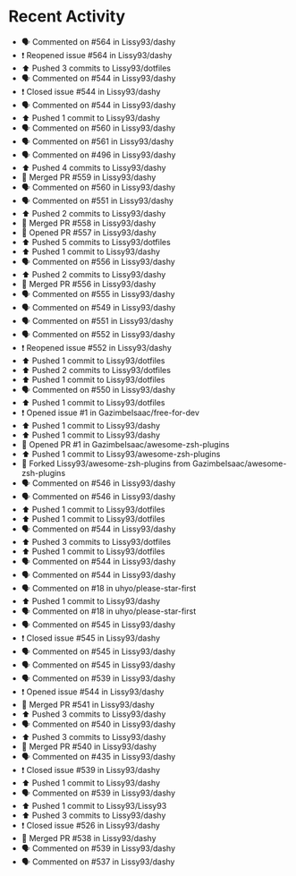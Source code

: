 # Recent Activity

* 🗣 Commented on #564 in Lissy93/dashy
* ❗️ Reopened issue #564 in Lissy93/dashy
* ⬆️ Pushed 3 commits to Lissy93/dotfiles
* 🗣 Commented on #544 in Lissy93/dashy
* ❗️ Closed issue #544 in Lissy93/dashy
* 🗣 Commented on #544 in Lissy93/dashy
* ⬆️ Pushed 1 commit to Lissy93/dashy
* 🗣 Commented on #560 in Lissy93/dashy
* 🗣 Commented on #561 in Lissy93/dashy
* 🗣 Commented on #496 in Lissy93/dashy
* ⬆️ Pushed 4 commits to Lissy93/dashy
* 🎉 Merged PR #559 in Lissy93/dashy
* 🗣 Commented on #560 in Lissy93/dashy
* 🗣 Commented on #551 in Lissy93/dashy
* ⬆️ Pushed 2 commits to Lissy93/dashy
* 🎉 Merged PR #558 in Lissy93/dashy
* 💪 Opened PR #557 in Lissy93/dashy
* ⬆️ Pushed 5 commits to Lissy93/dotfiles
* ⬆️ Pushed 1 commit to Lissy93/dashy
* 🗣 Commented on #556 in Lissy93/dashy
* ⬆️ Pushed 2 commits to Lissy93/dashy
* 🎉 Merged PR #556 in Lissy93/dashy
* 🗣 Commented on #555 in Lissy93/dashy
* 🗣 Commented on #549 in Lissy93/dashy
* 🗣 Commented on #551 in Lissy93/dashy
* 🗣 Commented on #552 in Lissy93/dashy
* ❗️ Reopened issue #552 in Lissy93/dashy
* ⬆️ Pushed 1 commit to Lissy93/dotfiles
* ⬆️ Pushed 2 commits to Lissy93/dotfiles
* ⬆️ Pushed 1 commit to Lissy93/dotfiles
* 🗣 Commented on #550 in Lissy93/dashy
* ⬆️ Pushed 1 commit to Lissy93/dotfiles
* ❗️ Opened issue #1 in GazimbeIsaac/free-for-dev
* ⬆️ Pushed 1 commit to Lissy93/dashy
* ⬆️ Pushed 1 commit to Lissy93/dashy
* 💪 Opened PR #1 in GazimbeIsaac/awesome-zsh-plugins
* ⬆️ Pushed 1 commit to Lissy93/awesome-zsh-plugins
* 🍴 Forked Lissy93/awesome-zsh-plugins from GazimbeIsaac/awesome-zsh-plugins
* 🗣 Commented on #546 in Lissy93/dashy
* 🗣 Commented on #546 in Lissy93/dashy
* ⬆️ Pushed 1 commit to Lissy93/dotfiles
* ⬆️ Pushed 1 commit to Lissy93/dotfiles
* 🗣 Commented on #544 in Lissy93/dashy
* ⬆️ Pushed 3 commits to Lissy93/dotfiles
* ⬆️ Pushed 1 commit to Lissy93/dotfiles
* 🗣 Commented on #544 in Lissy93/dashy
* 🗣 Commented on #544 in Lissy93/dashy
* 🗣 Commented on #18 in uhyo/please-star-first
* ⬆️ Pushed 1 commit to Lissy93/dashy
* 🗣 Commented on #18 in uhyo/please-star-first
* 🗣 Commented on #545 in Lissy93/dashy
* ❗️ Closed issue #545 in Lissy93/dashy
* 🗣 Commented on #545 in Lissy93/dashy
* 🗣 Commented on #545 in Lissy93/dashy
* 🗣 Commented on #539 in Lissy93/dashy
* ❗️ Opened issue #544 in Lissy93/dashy
* 🎉 Merged PR #541 in Lissy93/dashy
* ⬆️ Pushed 3 commits to Lissy93/dashy
* 🗣 Commented on #540 in Lissy93/dashy
* ⬆️ Pushed 3 commits to Lissy93/dashy
* 🎉 Merged PR #540 in Lissy93/dashy
* 🗣 Commented on #435 in Lissy93/dashy
* ❗️ Closed issue #539 in Lissy93/dashy
* ⬆️ Pushed 1 commit to Lissy93/dashy
* 🗣 Commented on #539 in Lissy93/dashy
* ⬆️ Pushed 1 commit to Lissy93/Lissy93
* ⬆️ Pushed 3 commits to Lissy93/dashy
* ❗️ Closed issue #526 in Lissy93/dashy
* 🎉 Merged PR #538 in Lissy93/dashy
* 🗣 Commented on #539 in Lissy93/dashy
* 🗣 Commented on #537 in Lissy93/dashy
